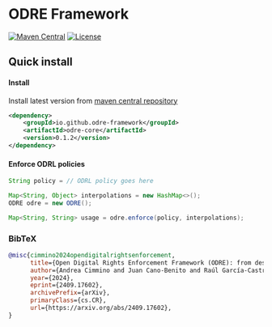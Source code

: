 # ODRE Framework
[![Maven Central](https://maven-badges.herokuapp.com/maven-central/cz.jirutka.rsql/rsql-parser/badge.png?version=0.1.2&style=flat&gav=true)](https://central.sonatype.com/artifact/io.github.odre-framework/odre-core) [![License](https://img.shields.io/badge/License-Apache%202.0-blue.svg)](https://opensource.org/licenses/Apache-2.0)

## Quick install

#### Install
Install latest version from  [maven central repository](https://central.sonatype.com/artifact/io.github.odre-framework/odre-core)

```xml
<dependency>
    <groupId>io.github.odre-framework</groupId>
    <artifactId>odre-core</artifactId>
    <version>0.1.2</version>
</dependency>
```

#### Enforce ODRL policies

````java
String policy = // ODRL policy goes here

Map<String, Object> interpolations = new HashMap<>();
ODRE odre = new ODRE();

Map<String, String> usage = odre.enforce(policy, interpolations);
````

### BibTeX

```bibtex
@misc{cimmino2024opendigitalrightsenforcement,
      title={Open Digital Rights Enforcement Framework (ODRE): from descriptive to enforceable policies}, 
      author={Andrea Cimmino and Juan Cano-Benito and Raúl García-Castro},
      year={2024},
      eprint={2409.17602},
      archivePrefix={arXiv},
      primaryClass={cs.CR},
      url={https://arxiv.org/abs/2409.17602}, 
}
```
